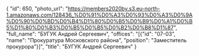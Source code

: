 {
    "id": 650,
    "photo_url": "https://members2020by.s3.eu-north-1.amazonaws.com/128436_%D0%91%D0%A3%D0%93%D0%A3%D0%9A%D0%90%D0%BD%D0%B4%D1%80%D0%B5%D0%B9%D0%A1%D0%B5%D1%80%D0%B3%D0%B5%D0%B5%D0%B2%D0%B8%D1%87",
    "full_name": "БУГУК Андрей Сергеевич",
    "offices": "[{\"id\": \"07-03\", \"name\": \"Прокуратура Московского района\", \"position\": \"Заместитель прокурора\"}]",
    "title": "БУГУК Андрей Сергеевич"
}